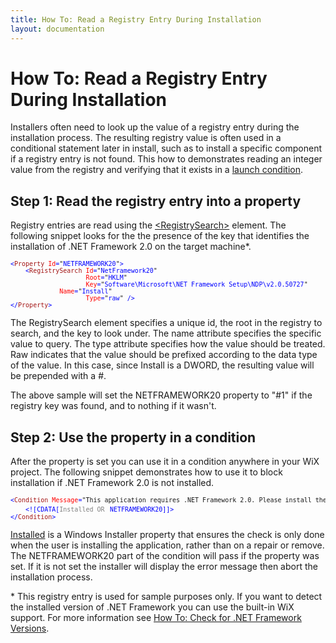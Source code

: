 ```yaml
---
title: How To: Read a Registry Entry During Installation
layout: documentation
---
```

# How To: Read a Registry Entry During Installation
Installers often need to look up the value of a registry entry during the installation process. The resulting registry value is often used in a conditional statement later in install, such as to install a specific component if a registry entry is not found. This how to demonstrates reading an integer value from the registry and verifying that it exists in a <a href="http://msdn.microsoft.com/library/aa369752.aspx" target="_blank">launch condition</a>.

## Step 1: Read the registry entry into a property
Registry entries are read using the [&lt;RegistrySearch&gt;](../../xsd/wix/registrysearch.html) element. The following snippet looks for the the presence of the key that identifies the installation of .NET Framework 2.0 on the target machine*.

<pre>
<font size="2" color="#0000FF">&lt;</font><font size="2" color="#A31515">Property</font><font size="2" color="#0000FF"> </font><font size="2" color="#FF0000">Id</font><font size="2" color="#0000FF">=</font><font size="2">"</font><font size="2" color="#0000FF">NETFRAMEWORK20</font><font size="2">"</font><font size="2" color="#0000FF">&gt;
    &lt;</font><font size="2" color="#A31515">RegistrySearch</font><font size="2" color="#0000FF"> </font><font size="2" color="#FF0000">Id</font><font size="2" color="#0000FF">=</font><font size="2">"</font><font size="2" color="#0000FF">NetFramework20</font><font size="2">"
                    </font><font size="2" color="#FF0000">Root</font><font size="2" color="#0000FF">=</font><font size="2">"</font><font size="2" color="#0000FF">HKLM</font><font size="2">"
                    </font><font size="2" color="#FF0000">Key</font><font size="2" color="#0000FF">=</font><font size="2">"</font><font size="2" color="#0000FF">Software\Microsoft\NET Framework Setup\NDP\v2.0.50727</font><font size="2">"</font>
<font size="2" color="#FF0000">             Name</font><font size="2" color="#0000FF">=</font><font size="2">"</font><font size="2" color="#0000FF">Install</font><font size="2">"
                    </font><font size="2" color="#FF0000">Type</font><font size="2" color="#0000FF">=</font><font size="2">"</font><font size="2" color="#0000FF">raw</font><font size="2">"</font><font size="2" color="#0000FF"> /&gt;
&lt;/</font><font size="2" color="#A31515">Property</font><font size="2" color="#0000FF">&gt;</font>
</pre>

The RegistrySearch element specifies a unique id, the root in the registry to search, and the key to look under. The name attribute specifies the specific value to query. The type attribute specifies how the value should be treated. Raw indicates that the value should be prefixed according to the data type of the value. In this case, since Install is a DWORD, the resulting value will be prepended with a #.

The above sample will set the NETFRAMEWORK20 property to &quot;#1&quot; if the registry key was found, and to nothing if it wasn&apos;t.

## Step 2: Use the property in a condition
After the property is set you can use it in a condition anywhere in your WiX project. The following snippet demonstrates how to use it to block installation if .NET Framework 2.0 is not installed.

<pre>
<font size="2" color="#0000FF">&lt;</font><font size="2" color="#A31515">Condition</font><font size="2" color="#0000FF"> </font><font size="2" color="#FF0000">Message</font><font size="2" color="#0000FF">=</font><font size="2">"This application requires .NET Framework 2.0. Please install the .NET Framework then run this installer again."</font><font size="2" color="#0000FF">&gt;
    &lt;![CDATA[</font><font size="2" color="#808080">Installed OR</font> <font size="2" color="#0000FF">NETFRAMEWORK20]]&gt;
&lt;/</font><font size="2" color="#A31515">Condition</font><font size="2" color="#0000FF">&gt;</font>
</pre>

<a href="http://msdn.microsoft.com/library/aa369297.aspx" target="_blank">Installed</a> is a Windows Installer property that ensures the check is only done when the user is installing the application, rather than on a repair or remove. The NETFRAMEWORK20 part of the condition will pass if the property was set. If it is not set the installer will display the error message then abort the installation process.

\* This registry entry is used for sample purposes only. If you want to detect the installed version of .NET Framework you can use the built-in WiX support. For more information see [How To: Check for .NET Framework Versions](../../howtos/redistributables_and_install_checks/check_for_dotnet.html).
